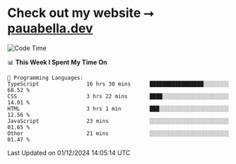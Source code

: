 # Check out my website ⭢ [pauabella.dev](https://pauabella.dev)

<!--START_SECTION:waka-->
![Code Time](http://img.shields.io/badge/Code%20Time-3%2C935%20hrs%2054%20mins-blue)

📊 **This Week I Spent My Time On** 

```text
💬 Programming Languages: 
TypeScript               16 hrs 30 mins      █████████████████░░░░░░░░   68.52 % 
CSS                      3 hrs 22 mins       ████░░░░░░░░░░░░░░░░░░░░░   14.01 % 
HTML                     3 hrs 1 min         ███░░░░░░░░░░░░░░░░░░░░░░   12.56 % 
JavaScript               23 mins             ░░░░░░░░░░░░░░░░░░░░░░░░░   01.65 % 
Other                    21 mins             ░░░░░░░░░░░░░░░░░░░░░░░░░   01.47 % 
```


 Last Updated on 01/12/2024 14:05:14 UTC
<!--END_SECTION:waka-->
